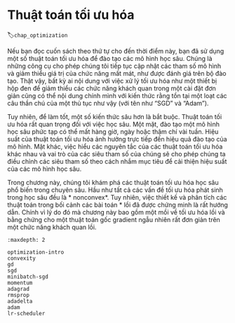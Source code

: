 # Thuật toán tối ưu hóa
:label:`chap_optimization`

Nếu bạn đọc cuốn sách theo thứ tự cho đến thời điểm này, bạn đã sử dụng một số thuật toán tối ưu hóa để đào tạo các mô hình học sâu. Chúng là những công cụ cho phép chúng tôi tiếp tục cập nhật các tham số mô hình và giảm thiểu giá trị của chức năng mất mát, như được đánh giá trên bộ đào tạo. Thật vậy, bất kỳ ai nội dung với việc xử lý tối ưu hóa như một thiết bị hộp đen để giảm thiểu các chức năng khách quan trong một cài đặt đơn giản cũng có thể nội dung chính mình với kiến thức rằng tồn tại một loạt các câu thần chú của một thủ tục như vậy (với tên như “SGD” và “Adam”). 

Tuy nhiên, để làm tốt, một số kiến thức sâu hơn là bắt buộc. Thuật toán tối ưu hóa rất quan trọng đối với việc học sâu. Một mặt, đào tạo một mô hình học sâu phức tạp có thể mất hàng giờ, ngày hoặc thậm chí vài tuần. Hiệu suất của thuật toán tối ưu hóa ảnh hưởng trực tiếp đến hiệu quả đào tạo của mô hình. Mặt khác, việc hiểu các nguyên tắc của các thuật toán tối ưu hóa khác nhau và vai trò của các siêu tham số của chúng sẽ cho phép chúng ta điều chỉnh các siêu tham số theo cách nhắm mục tiêu để cải thiện hiệu suất của các mô hình học sâu. 

Trong chương này, chúng tôi khám phá các thuật toán tối ưu hóa học sâu phổ biến trong chuyên sâu. Hầu như tất cả các vấn đề tối ưu hóa phát sinh trong học sâu đều là * nonconvex*. Tuy nhiên, việc thiết kế và phân tích các thuật toán trong bối cảnh các bài toán * lồi đã được chứng minh là rất hướng dẫn. Chính vì lý do đó mà chương này bao gồm một mồi về tối ưu hóa lồi và bằng chứng cho một thuật toán gốc gradient ngẫu nhiên rất đơn giản trên một chức năng khách quan lồi.

```toc
:maxdepth: 2

optimization-intro
convexity
gd
sgd
minibatch-sgd
momentum
adagrad
rmsprop
adadelta
adam
lr-scheduler
```
